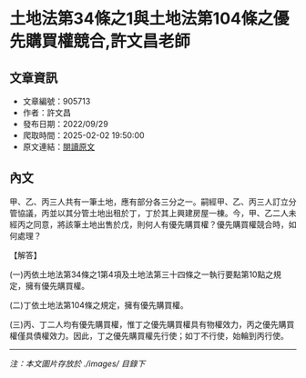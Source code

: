 # 土地法第34條之1與土地法第104條之優先購買權競合,許文昌老師

## 文章資訊
- 文章編號：905713
- 作者：許文昌
- 發布日期：2022/09/29
- 爬取時間：2025-02-02 19:50:00
- 原文連結：[閱讀原文](https://real-estate.get.com.tw/Columns/detail.aspx?no=905713)

## 內文
甲、乙、丙三人共有一筆土地，應有部分各三分之一。嗣經甲、乙、丙三人訂立分管協議，丙並以其分管土地出租於丁，丁於其上興建房屋一棟。今，甲、乙二人未經丙之同意，將該筆土地出售於戊，則何人有優先購買權？優先購買權競合時，如何處理？

【解答】

(一)丙依土地法第34條之1第4項及土地法第三十四條之一執行要點第10點之規定，擁有優先購買權。

(二)丁依土地法第104條之規定，擁有優先購買權。

(三)丙、丁二人均有優先購買權，惟丁之優先購買權具有物權效力，丙之優先購買權僅具債權效力。因此，丁之優先購買權先行使；如丁不行使，始輪到丙行使。

---
*注：本文圖片存放於 ./images/ 目錄下*
